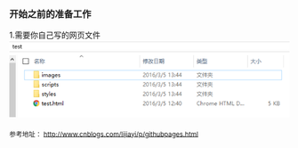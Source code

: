 ### 开始之前的准备工作
1.需要你自己写的网页文件  
![](./src/images/1.png)




<sub>参考地址：
<a href="http://www.cnblogs.com/lijiayi/p/githubpages.html">http://www.cnblogs.com/lijiayi/p/githubpages.html</a>
</sub>
